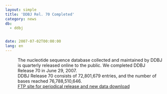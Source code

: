 ```yaml
---
layout: simple
title: 'DDBJ Rel. 70 Completed'
category: news
db:
  - ddbj


date: 2007-07-02T00:00:00
lang: en
---
```


<dd>The nucleotide sequence database collected and maintained by DDBJ is quarterly released online to the public. We completed DDBJ Release 70 in June 29, 2007.<br>DDBJ Release 70 consists of 72,801,679 entries, and the number of bases reached 76,788,510,646.
<dd><a href="/services/index-e.html ">FTP site for periodical release and new data download</a></dd>
</dd>
